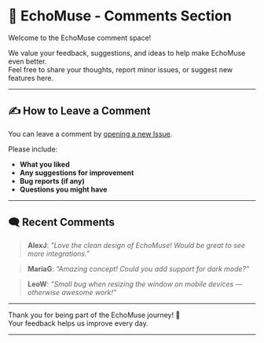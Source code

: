 # 💬 EchoMuse - Comments Section

Welcome to the EchoMuse comment space!

We value your feedback, suggestions, and ideas to help make EchoMuse even better.  
Feel free to share your thoughts, report minor issues, or suggest new features here.

---

## ✍️ How to Leave a Comment

You can leave a comment by [opening a new Issue](https://github.com/YOUR-USERNAME/EchoMuse/issues/new?labels=comment&template=comment.yml&title=New+Comment).

Please include:
- **What you liked**
- **Any suggestions for improvement**
- **Bug reports (if any)**
- **Questions you might have**

---

## 🗨️ Recent Comments

> **AlexJ**: *"Love the clean design of EchoMuse! Would be great to see more integrations."*

> **MariaG**: *"Amazing concept! Could you add support for dark mode?"*

> **LeoW**: *"Small bug when resizing the window on mobile devices — otherwise awesome work!"*

---

Thank you for being part of the EchoMuse journey! 🚀  
Your feedback helps us improve every day.

---
